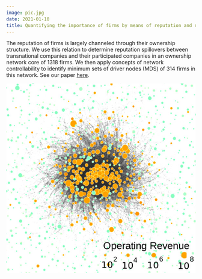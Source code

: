 ```yaml
---
image: pic.jpg
date: 2021-01-10
title: Quantifying the importance of firms by means of reputation and network control
---
```


The reputation of firms is largely channeled through their ownership structure. We use this relation to determine reputation spillovers between transnational companies and their participated companies in an ownership network core of 1318 firms. We then apply concepts of network controllability to identify minimum sets of driver nodes (MDS) of 314 firms in this network. See our paper [here](https://www.sg.ethz.ch/media/publication_files/2101.05010.pdf).

![reputation](pic.jpg)

